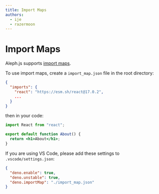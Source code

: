 ```yaml
---
title: Import Maps
authors:
  - ije
  - razermoon
---
```


# Import Maps

Aleph.js supports [import maps](https://github.com/WICG/import-maps).

To use import maps, create a `import_map.json` file in the root directory:

```json
{
  "imports": {
    "react": "https://esm.sh/react@17.0.2",
    ...
  }
}
```

then in your code:

```jsx
import React from "react";

export default function About() {
  return <h1>About</h1>;
}
```

If you are using VS Code, please add these settings to `.vscode/settings.json`:

```json
{
  "deno.enable": true,
  "deno.unstable": true,
  "deno.importMap": "./import_map.json"
}
```
